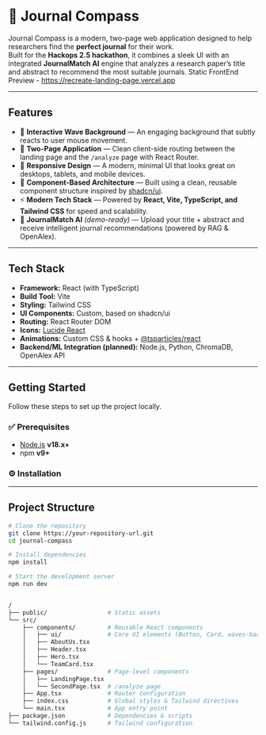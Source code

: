 # 📖 Journal Compass  

Journal Compass is a modern, two-page web application designed to help researchers find the **perfect journal** for their work.  
Built for the **Hackops 2.5 hackathon**, it combines a sleek UI with an integrated **JournalMatch AI** engine that analyzes a research paper’s title and abstract to recommend the most suitable journals.
Static FrontEnd Preview - https://recreate-landing-page.vercel.app

---

##  Features  

- 🎨 **Interactive Wave Background** — An engaging background that subtly reacts to user mouse movement.  
- 🧭 **Two-Page Application** — Clean client-side routing between the landing page and the `/analyze` page with React Router.  
- 📱 **Responsive Design** — A modern, minimal UI that looks great on desktops, tablets, and mobile devices.  
- 🧩 **Component-Based Architecture** — Built using a clean, reusable component structure inspired by [shadcn/ui](https://ui.shadcn.com/).  
- ⚡ **Modern Tech Stack** — Powered by **React, Vite, TypeScript, and Tailwind CSS** for speed and scalability.  
- 🤖 **JournalMatch AI** *(demo-ready)* — Upload your title + abstract and receive intelligent journal recommendations (powered by RAG & OpenAlex).  

---

## Tech Stack  

- **Framework:** React (with TypeScript)  
- **Build Tool:** Vite  
- **Styling:** Tailwind CSS  
- **UI Components:** Custom, based on shadcn/ui  
- **Routing:** React Router DOM  
- **Icons:** [Lucide React](https://lucide.dev/)  
- **Animations:** Custom CSS & hooks + [@tsparticles/react](https://particles.js.org/)  
- **Backend/ML Integration (planned):** Node.js, Python, ChromaDB, OpenAlex API  

---

##  Getting Started  

Follow these steps to set up the project locally.  

### ✅ Prerequisites  
- [Node.js](https://nodejs.org/) **v18.x+**  
- npm **v9+**  

### ⚙️ Installation  

---

## Project Structure
```bash
# Clone the repository
git clone https://your-repository-url.git
cd journal-compass

# Install dependencies
npm install

# Start the development server
npm run dev


/
├── public/                 # Static assets
└── src/
    ├── components/         # Reusable React components
    │   ├── ui/             # Core UI elements (Button, Card, waves-background.tsx)
    │   ├── AboutUs.tsx
    │   ├── Header.tsx
    │   ├── Hero.tsx
    │   └── TeamCard.tsx
    ├── pages/              # Page-level components
    │   ├── LandingPage.tsx
    │   └── SecondPage.tsx  # /analyze page
    ├── App.tsx             # Router configuration
    ├── index.css           # Global styles & Tailwind directives
    └── main.tsx            # App entry point
├── package.json            # Dependencies & scripts
└── tailwind.config.js      # Tailwind configuration
